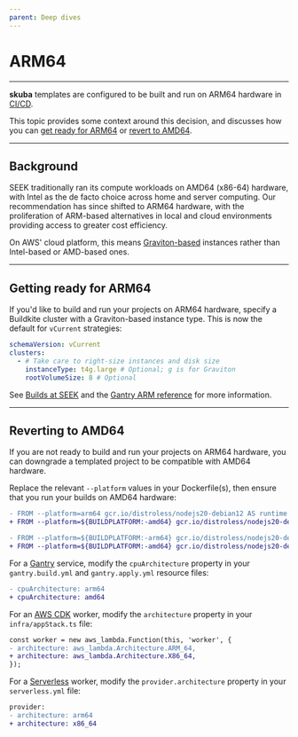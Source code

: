 ```yaml
---
parent: Deep dives
---
```


# ARM64

---

**skuba** templates are configured to be built and run on ARM64 hardware in [CI/CD].

This topic provides some context around this decision,
and discusses how you can [get ready for ARM64](#getting-ready-for-arm64) or [revert to AMD64](#reverting-to-amd64).

---

## Background

SEEK traditionally ran its compute workloads on AMD64 (x86-64) hardware,
with Intel as the de facto choice across home and server computing.
Our recommendation has since shifted to ARM64 hardware,
with the proliferation of ARM-based alternatives in local and cloud environments providing access to greater cost efficiency.

On AWS' cloud platform, this means [Graviton-based] instances rather than Intel-based or AMD-based ones.

---

## Getting ready for ARM64

If you'd like to build and run your projects on ARM64 hardware,
specify a Buildkite cluster with a Graviton-based instance type.
This is now the default for `vCurrent` strategies:

```yaml
schemaVersion: vCurrent
clusters:
  - # Take care to right-size instances and disk size
    instanceType: t4g.large # Optional; g is for Graviton
    rootVolumeSize: 8 # Optional
```

See [Builds at SEEK] and the [Gantry ARM reference] for more information.

---

## Reverting to AMD64

If you are not ready to build and run your projects on ARM64 hardware,
you can downgrade a templated project to be compatible with AMD64 hardware.

Replace the relevant `--platform` values in your Dockerfile(s),
then ensure that you run your builds on AMD64 hardware:

```diff
- FROM --platform=arm64 gcr.io/distroless/nodejs20-debian12 AS runtime
+ FROM --platform=${BUILDPLATFORM:-amd64} gcr.io/distroless/nodejs20-debian12 AS runtime

- FROM --platform=${BUILDPLATFORM:-arm64} gcr.io/distroless/nodejs20-debian12 AS runtime
+ FROM --platform=${BUILDPLATFORM:-amd64} gcr.io/distroless/nodejs20-debian12 AS runtime
```

For a [Gantry] service, modify the `cpuArchitecture` property in your `gantry.build.yml` and `gantry.apply.yml` resource files:

```diff
- cpuArchitecture: arm64
+ cpuArchitecture: amd64
```

For an [AWS CDK] worker, modify the `architecture` property in your `infra/appStack.ts` file:

```diff
const worker = new aws_lambda.Function(this, 'worker', {
- architecture: aws_lambda.Architecture.ARM_64,
+ architecture: aws_lambda.Architecture.X86_64,
});
```

For a [Serverless] worker, modify the `provider.architecture` property in your `serverless.yml` file:

```diff
provider:
- architecture: arm64
+ architecture: x86_64
```

[aws cdk]: https://docs.aws.amazon.com/cdk/latest/guide/work-with-cdk-typescript.html
[builds at seek]: https://backstage.myseek.xyz/docs/default/component/builds-cicd-seek/
[ci/cd]: ./buildkite.md
[gantry]: https://backstage.myseek.xyz/docs/default/component/gantry/
[gantry arm reference]: https://backstage.myseek.xyz/docs/default/component/gantry/v1/reference/using-arm/
[graviton-based]: https://aws.amazon.com/ec2/graviton/
[serverless]: https://serverless.com/
